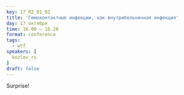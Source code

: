 ```yaml
---
key: 17_R2_01_02
title: 'Гемоконтактные инфекции, как внутрибольничная инфекция'
day: 17 октября
time: 16.00 – 16.20
format: conference
tags:
  - wtf
speakers: [
  kozlov_rs
]
draft: false
---
```

Surprise!